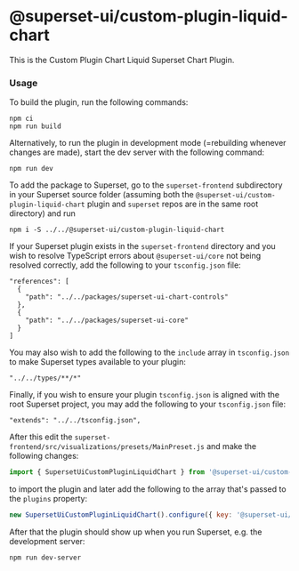 # @superset-ui/custom-plugin-liquid-chart

This is the Custom Plugin Chart Liquid Superset Chart Plugin.

### Usage

To build the plugin, run the following commands:

```
npm ci
npm run build
```

Alternatively, to run the plugin in development mode (=rebuilding whenever changes are made), start the dev server with the following command:

```
npm run dev
```

To add the package to Superset, go to the `superset-frontend` subdirectory in your Superset source folder (assuming both the `@superset-ui/custom-plugin-liquid-chart` plugin and `superset` repos are in the same root directory) and run
```
npm i -S ../../@superset-ui/custom-plugin-liquid-chart
```

If your Superset plugin exists in the `superset-frontend` directory and you wish to resolve TypeScript errors about `@superset-ui/core` not being resolved correctly, add the following to your `tsconfig.json` file:

```
"references": [
  {
    "path": "../../packages/superset-ui-chart-controls"
  },
  {
    "path": "../../packages/superset-ui-core"
  }
]
```

You may also wish to add the following to the `include` array in `tsconfig.json` to make Superset types available to your plugin:

```
"../../types/**/*"
```

Finally, if you wish to ensure your plugin `tsconfig.json` is aligned with the root Superset project, you may add the following to your `tsconfig.json` file:

```
"extends": "../../tsconfig.json",
```

After this edit the `superset-frontend/src/visualizations/presets/MainPreset.js` and make the following changes:

```js
import { SupersetUiCustomPluginLiquidChart } from '@superset-ui/custom-plugin-liquid-chart';
```

to import the plugin and later add the following to the array that's passed to the `plugins` property:
```js
new SupersetUiCustomPluginLiquidChart().configure({ key: '@superset-ui/custom-plugin-liquid-chart' }),
```

After that the plugin should show up when you run Superset, e.g. the development server:

```
npm run dev-server
```
